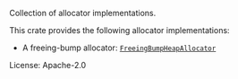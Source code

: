 Collection of allocator implementations.

This crate provides the following allocator implementations:
- A freeing-bump allocator: [`FreeingBumpHeapAllocator`](https://docs.rs/tp-allocator/latest/tp_allocator/struct.FreeingBumpHeapAllocator.html)

License: Apache-2.0
